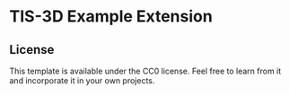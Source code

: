 # TIS-3D Example Extension

## License

This template is available under the CC0 license. Feel free to learn from it and incorporate it in your own projects.
